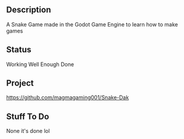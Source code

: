 ## Description
A Snake Game made in the Godot Game Engine to learn how to make games

## Status
Working Well Enough
Done

## Project
https://github.com/magmagaming001/Snake-Dak

## Stuff To Do
None it's done lol